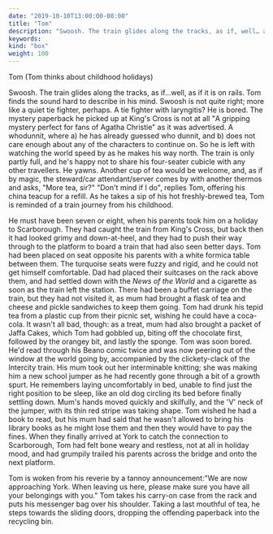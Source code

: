 ```yaml
---
date: "2019-10-10T13:00:00-08:00"
title: "Tom"
description: "Swoosh. The train glides along the tracks, as if, well… as if it is on rails."
keywords:
kind: "box"
weight: 100
---
```


Tom (Tom thinks about childhood holidays)

Swoosh. The train glides along the tracks, as if...well, as if it is on rails. Tom finds the sound
hard to describe in his mind. Swoosh is not quite right; more like a quiet tie fighter, perhaps. A
tie fighter with laryngitis? He is bored. The mystery paperback he picked up at King's Cross is not
at all <span dir="rtl">"</span>A gripping mystery perfect for fans of Agatha Christie" as it was
advertised. A whodunnit, where a) he has already guessed who dunnit, and b) does not care enough
about any of the characters to continue on. So he is left with watching the world speed by as he
makes his way north. The train is only partly full, and he's happy not to share his four-seater
cubicle with any other travellers. He yawns. Another cup of tea would be welcome, and, as if by
magic, the steward/car attendant/server comes by with another thermos and asks, "More tea, sir?"
"Don't mind if I do", replies Tom, offering his china teacup for a refill. As he takes a sip of his
hot freshly-brewed tea, Tom is reminded of a train journey from his childhood.

He must have been seven or eight, when his parents took him on a holiday to Scarborough. They had
caught the train from King's Cross, but back then it had looked grimy and down-at-heel, and they had
to push their way through to the platform to board a train that had also seen better days. Tom had
been placed on seat opposite his parents with a white formica table between them. The turquoise
seats were fuzzy and rigid, and he could not get himself comfortable. Dad had placed their suitcases
on the rack above them, and had settled down with the *News of the World* and a cigarette as soon as
the train left the station. There had been a buffet carriage on the train, but they had not visited
it, as mum had brought a flask of tea and cheese and pickle sandwiches to keep them going. Tom had
drunk his tepid tea from a plastic cup from their picnic set, wishing he could have a coca-cola. It
wasn't all bad, though: as a treat, mum had also brought a packet of Jaffa Cakes, which Tom had
gobbled up, biting off the chocolate first, followed by the orangey bit, and lastly the sponge. Tom
was soon bored. He'd read through his Beano comic twice and was now peering out of the window at the
world going by, accompanied by the clickety-clack of the Intercity train. His mum took out her
interminable knitting; she was making him a new school jumper as he had recently gone through a bit
of a growth spurt. He remembers laying uncomfortably in bed, unable to find just the right position
to be sleep, like an old dog circling its bed before finally settling down. Mum's hands moved
quickly and skilfully, and the 'V' neck of the jumper, with its thin red stripe was taking shape.
Tom wished he had a book to read, but his mum had said that he wasn't allowed to bring his library
books as he might lose them and then they would have to pay the fines. When they finally arrived at
York to catch the connection to Scarborough, Tom had felt bone weary and restless, not at all in
holiday mood, and had grumpily trailed his parents across the bridge and onto the next platform.

Tom is woken from his reverie by a tannoy announcement:"We are now approaching York. When leaving us
here, please make sure you have all your belongings with you." Tom takes his carry-on case from the
rack and puts his messenger bag over his shoulder. Taking a last mouthful of tea, he steps towards
the sliding doors, dropping the offending paperback into the recycling bin.
